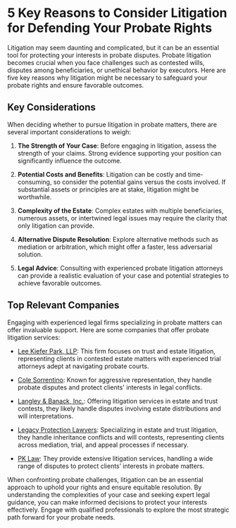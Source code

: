 # 5 Key Reasons to Consider Litigation for Defending Your Probate Rights

Litigation may seem daunting and complicated, but it can be an essential tool for protecting your interests in probate disputes. Probate litigation becomes crucial when you face challenges such as contested wills, disputes among beneficiaries, or unethical behavior by executors. Here are five key reasons why litigation might be necessary to safeguard your probate rights and ensure favorable outcomes.

## Key Considerations

When deciding whether to pursue litigation in probate matters, there are several important considerations to weigh:

1. **The Strength of Your Case**: Before engaging in litigation, assess the strength of your claims. Strong evidence supporting your position can significantly influence the outcome.

2. **Potential Costs and Benefits**: Litigation can be costly and time-consuming, so consider the potential gains versus the costs involved. If substantial assets or principles are at stake, litigation might be worthwhile.

3. **Complexity of the Estate**: Complex estates with multiple beneficiaries, numerous assets, or intertwined legal issues may require the clarity that only litigation can provide.

4. **Alternative Dispute Resolution**: Explore alternative methods such as mediation or arbitration, which might offer a faster, less adversarial solution.

5. **Legal Advice**: Consulting with experienced probate litigation attorneys can provide a realistic evaluation of your case and potential strategies to achieve favorable outcomes.

## Top Relevant Companies

Engaging with experienced legal firms specializing in probate matters can offer invaluable support. Here are some companies that offer probate litigation services:

- [Lee Kiefer Park, LLP](/dir/lee_kiefer_park_llp): This firm focuses on trust and estate litigation, representing clients in contested estate matters with experienced trial attorneys adept at navigating probate courts.

- [Cole Sorrentino](/dir/cole_sorrentino): Known for aggressive representation, they handle probate disputes and protect clients' interests in legal conflicts.

- [Langley & Banack, Inc.](/dir/langley__banack_inc): Offering litigation services in estate and trust contests, they likely handle disputes involving estate distributions and will interpretations.

- [Legacy Protection Lawyers](/dir/legacy_protection_lawyers): Specializing in estate and trust litigation, they handle inheritance conflicts and will contests, representing clients across mediation, trial, and appeal processes if necessary.

- [PK Law](/dir/pk_law): They provide extensive litigation services, handling a wide range of disputes to protect clients’ interests in probate matters.

When confronting probate challenges, litigation can be an essential approach to uphold your rights and ensure equitable resolution. By understanding the complexities of your case and seeking expert legal guidance, you can make informed decisions to protect your interests effectively. Engage with qualified professionals to explore the most strategic path forward for your probate needs.